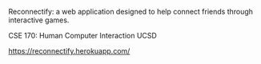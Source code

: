 Reconnectify: a web application designed to help connect friends through interactive games.

CSE 170: Human Computer Interaction
UCSD

https://reconnectify.herokuapp.com/
